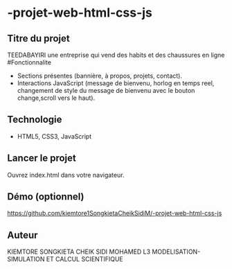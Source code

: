 # -projet-web-html-css-js
## Titre du projet
TEEDABAYIRI une entreprise qui  vend des habits et des chaussures en ligne 
#Fonctionnalite
- Sections présentes (bannière, à propos, projets, contact).
- Interactions JavaScript (message de bienvenu, horlog en temps reel, changement de style du message de bienvenu avec le bouton change,scroll vers le haut).
## Technologie
- HTML5, CSS3, JavaScript
## Lancer le projet 
Ouvrez index.html dans votre navigateur.
## Démo (optionnel) 
https://github.com/kiemtore1SongkietaCheikSidiM/-projet-web-html-css-js
## Auteur 
KIEMTORE SONGKIETA CHEIK SIDI MOHAMED L3 MODELISATION-SIMULATION ET CALCUL SCIENTIFIQUE
